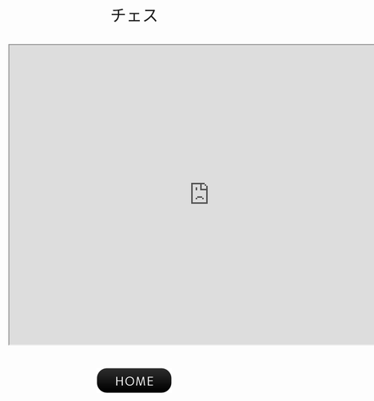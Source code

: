 <center><font face="Arial" size="6">チェス<br><br><iframe src="https://yuki-1018.github.io/3D-Hartwig-chess-set/" width="800" height="600"></iframe><br><br><a href="javascript:history.back()"><img src="btn01-11.png"></a>
